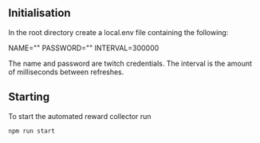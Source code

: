 ## Initialisation

In the root directory create a local.env file containing the following:

NAME="<your username>"
PASSWORD="<your password>"
INTERVAL=300000

The name and password are twitch credentials. The interval is the amount of milliseconds between refreshes.

## Starting

To start the automated reward collector run 

`
npm run start
`